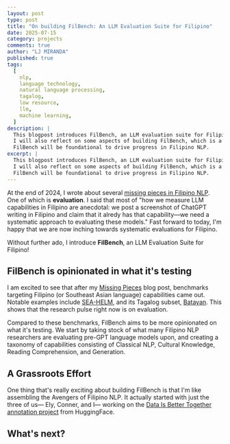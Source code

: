 ```yaml
---
layout: post
type: post
title: "On building FilBench: An LLM Evaluation Suite for Filipino"
date: 2025-07-15
category: projects
comments: true
author: "LJ MIRANDA"
published: true
tags:
  [
    nlp,
    language technology,
    natural language processing,
    tagalog,
    low resource,
    llm,
    machine learning,
  ]
description: |
  This blogpost introduces FilBench, an LLM evaluation suite for Filipino.
  I will also reflect on some aspects of building FilBench, which is a truly grassroots effort.
  FilBench will be foundational to drive progress in Filipino NLP.
excerpt: |
  This blogpost introduces FilBench, an LLM evaluation suite for Filipino.
  I will also reflect on some aspects of building FilBench, which is a truly grassroots effort.
  FilBench will be foundational to drive progress in Filipino NLP.
---
```


<span class="firstcharacter">A</span>t the end of 2024, I wrote about several [missing pieces in Filipino NLP](/notebook/2024/12/17/filipino-llm/).
One of which is **evaluation**.
I said that most of "how we measure LLM capabilities in Filipino are anecdotal: we post a screenshot of ChatGPT writing in Filipino and claim that it alredy has that capability&mdash;we need a systematic approach to evaluating these models."
Fast forward to today, I'm happy that we are now inching towards systematic evaluations for Filipino.

Without further ado, I introduce **FilBench**, an LLM Evaluation Suite for Filipino!

## FilBench is opinionated in what it's testing

I am excited to see that after my [Missing Pieces](/notebook/2024/12/17/filipino-llm/) blog post, benchmarks targeting Filipino (or Southeast Asian language) capabilities came out.
Notable examples include [SEA-HELM](), and its Tagalog subset, [Batayan]().
This shows that the research pulse right now is on evaluation.

Compared to these benchmarks, FilBench aims to be more opinionated on what it's testing.
We start by taking stock of what many Filipino NLP researchers are evaluating pre-GPT language models upon, and creating a taxonomy of capabilities consisting of Classical NLP, Cultural Knowledge, Reading Comprehension, and Generation.

## A Grassroots Effort

One thing that's really exciting about building FilBench is that I'm like assembling the Avengers of Filipino NLP.
It actually started with just the three of us&mdash; Ely, Conner, and I&mdash; working on the [Data Is Better Together annotation project](https://github.com/huggingface/data-is-better-together) from HuggingFace.

## What's next?
